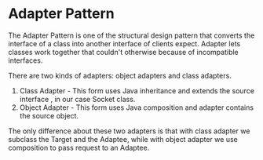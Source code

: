 # Adapter Pattern
The Adapter Pattern is one of the structural design pattern that converts the interface of a class into another interface of clients expect. Adapter lets classes work together that
couldn't otherwise because of incompatible interfaces.

There are two kinds of adapters: object adapters and class adapters.

1. Class Adapter - This form uses Java inheritance and extends the source interface , in our case Socket class.
2. Object Adapter - This form uses Java composition and adapter contains the source object.


The only difference about these two adapters is that with class adapter we subclass the Target and the Adaptee, while with object adapter
we use composition to pass request to an Adaptee.
